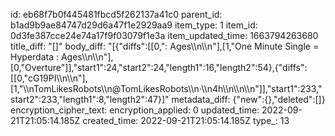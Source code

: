 id: eb68f7b0f445481fbcd5f262137a41c0
parent_id: b1ad9b9ae84747d29d6a47f1e2929aa9
item_type: 1
item_id: 0d3fe387cce24e74a17f9f03079f1e3a
item_updated_time: 1663794263680
title_diff: "[]"
body_diff: "[{\"diffs\":[[0,\": Ages\\\n\\\n\"],[1,\"One Minute Single = Hyperdata : Ages\\\n\\\n\"],[0,\"Overture\"]],\"start1\":24,\"start2\":24,\"length1\":16,\"length2\":54},{\"diffs\":[[0,\"cG19PI\\\n\\\n\"],[1,\"\\\nTomLikesRobots\\\n@TomLikesRobots\\\n·\\\n4h\\\n\\\n\\\n\"]],\"start1\":233,\"start2\":233,\"length1\":8,\"length2\":47}]"
metadata_diff: {"new":{},"deleted":[]}
encryption_cipher_text: 
encryption_applied: 0
updated_time: 2022-09-21T21:05:14.185Z
created_time: 2022-09-21T21:05:14.185Z
type_: 13